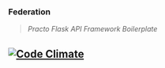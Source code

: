 ### Federation
> *Practo Flask API Framework Boilerplate*

[![Code Climate](https://codeclimate.com/github/practo/federation/badges/gpa.svg)](https://codeclimate.com/github/practo/federation)
---